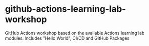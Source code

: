 # github-actions-learning-lab-workshop
GitHub Actions workshop based on the available Actions learning lab modules. Includes "Hello World", CI/CD and GitHub Packages
